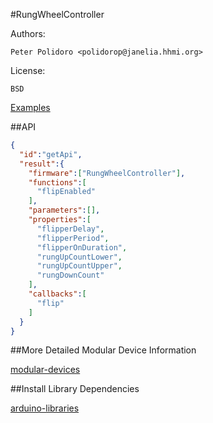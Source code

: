 #RungWheelController

Authors:

    Peter Polidoro <polidorop@janelia.hhmi.org>

License:

    BSD

[Examples](./examples)

##API

```json
{
  "id":"getApi",
  "result":{
    "firmware":["RungWheelController"],
    "functions":[
      "flipEnabled"
    ],
    "parameters":[],
    "properties":[
      "flipperDelay",
      "flipperPeriod",
      "flipperOnDuration",
      "rungUpCountLower",
      "rungUpCountUpper",
      "rungDownCount"
    ],
    "callbacks":[
      "flip"
    ]
  }
}
```

##More Detailed Modular Device Information

[modular-devices](https://github.com/janelia-modular-devices/modular-devices)

##Install Library Dependencies

[arduino-libraries](https://github.com/janelia-arduino/arduino-libraries)
